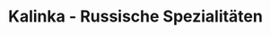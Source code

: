 ---
title: "Kalinka - Russische Spezialitäten"
url: /dresden/kalinka-russische-spezialitaeten/
shop: Lebensmittel
---